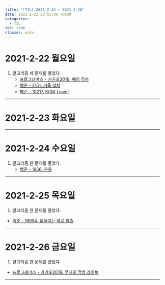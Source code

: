 ```yaml
---
title: "[TIL] 2021-2-22 ~ 2021-2-26"
date: 2021-2-22 23:55:00 +0900
categories:
  - TIL
toc: true
classes: wide
---
```


# 2021-2-22 월요일

1. 알고리즘 세 문제를 풀었다.
   - [프로그래머스 - 카카오2019. 매칭 점수](http://ddb8036631.github.io/programmers/프로그래머스_카카오2019_매칭-점수)
   - [백준 - 2151. 거울 설치](http://ddb8036631.github.io/boj/백준_2151_거울-설치)
   - [백준 - 10217. KCM Travel](http://ddb8036631.github.io/boj/백준_10217_KCM-Travel)

---

# 2021-2-23 화요일

---

# 2021-2-24 수요일

1. 알고리즘 한 문제를 풀었다.
    - [백준 - 1956. 운동](http://ddb8036631.github.io/boj/백준_1956_운동)
---

# 2021-2-25 목요일

1. 알고리즘 한 문제를 풀었다.
  - [백준 - 16954. 움직이는 미로 탈출](http://ddb8036631.github.io/boj/백준_16954_움직이는-미로-탈출)
---

# 2021-2-26 금요일

1. 알고리즘 한 문제를 풀었다.
  - [프로그래머스 - 카카오2019. 무지의 먹방 라이브](http://ddb8036631.github.io/programmers/프로그래머스_카카오2019_무지의-먹방-라이브)

---
